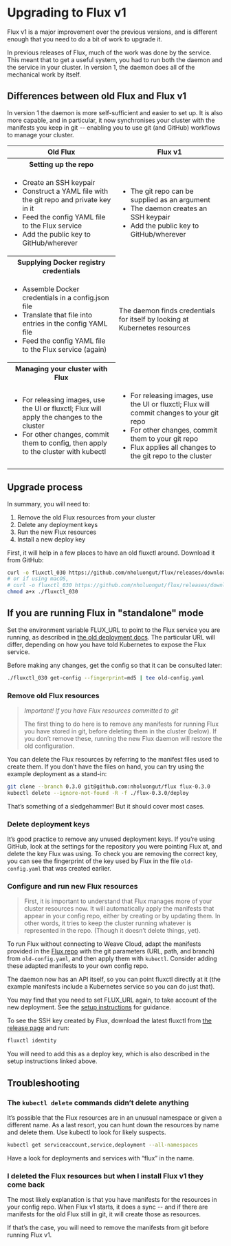 # Upgrading to Flux v1

Flux v1 is a major improvement over the previous versions, and is
different enough that you need to do a bit of work to upgrade it.

In previous releases of Flux, much of the work was done by the
service. This meant that to get a useful system, you had to run both
the daemon and the service in your cluster. In version 1, the daemon
does all of the mechanical work by itself.

## Differences between old Flux and Flux v1

In version 1 the daemon is more self-sufficient and easier to set
up. It is also more capable, and in particular, it now synchronises
your cluster with the manifests you keep in git -- enabling you to use
git (and GitHub) workflows to manage your cluster.

<table>
 <thead>
  <tr><th>Old Flux</th><th>Flux v1</th></tr>
 </thead>
 <tr><th>Setting up the repo</th></tr>
 <tr>
  <td>
   <ul>
    <li>Create an SSH keypair</li>
    <li>Construct a YAML file with the git repo and private key in it</li>
    <li>Feed the config YAML file to the Flux service</li>
    <li>Add the public key to GitHub/wherever</li>
   </ul>
  </td>
  <td>
   <ul>
    <li>The git repo can be supplied as an argument</li>
    <li>The daemon  creates an SSH keypair</li>
    <li>Add the public key to GitHub/wherever</li>
   </ul>
  </td>
 </tr>
 <tr><th>Supplying Docker registry credentials</th></tr>
 <tr>
  <td>
   <ul>
    <li>Assemble Docker credentials in a config.json file</li>
    <li>Translate that file into entries in the config YAML file</li>
    <li>Feed the config YAML file to the Flux service (again)</li>
   </ul>
  </td>
  <td>
    The daemon finds credentials for itself by looking at Kubernetes resources
  </td>
 </tr>
 <tr><th>Managing your cluster with Flux</th></tr>
 <tr>
  <td>
   <ul>
    <li>For releasing images, use the UI or fluxctl; Flux will apply the changes to the cluster</li>
    <li>For other changes, commit them to config, then apply to the cluster with kubectl</li>
   </ul>
  </td>
  <td>
   <ul>
    <li>For releasing images, use the UI or fluxctl; Flux will commit changes to your git repo</li>
    <li>For other changes, commit them to your git repo</li>
    <li>Flux applies all changes to the git repo to the cluster</li>
   </ul>
  </td>
 </tr>
</table>

## Upgrade process

In summary, you will need to:

 1. Remove the old Flux resources from your cluster
 2. Delete any deployment keys
 3. Run the new Flux resources
 4. Install a new deploy key

First, it will help in a few places to have an old fluxctl
around. Download it from GitHub:

```sh
curl -o fluxctl_030 https://github.com/nholuongut/flux/releases/download/0.3.0/fluxctl_linux_amd64
# or if using macOS,
# curl -o fluxctl_030 https://github.com/nholuongut/flux/releases/download/0.3.0/fluxctl_darwin_amd64
chmod a+x ./fluxctl_030
```

## If you are running Flux in "standalone" mode

Set the environment variable FLUX_URL to point to the Flux service you
are running, as described in
[the old deployment docs](https://github.com/nholuongut/flux/blob/0.3.0/site/using.md#fluxctl-setup). The
particular URL will differ, depending on how you have told Kubernetes
to expose the Flux service.

Before making any changes, get the config so that it can be consulted later:

```sh
./fluxctl_030 get-config --fingerprint=md5 | tee old-config.yaml
```

### Remove old Flux resources

> *Important! If you have Flux resources committed to git*
>
> The first thing to do here is to remove any manifests for running
> Flux you have stored in git, before deleting them in the cluster
> (below). If you don’t remove these, running the new Flux daemon will
> restore the old configuration.

You can delete the Flux resources by referring to the manifest files
used to create them. If you don’t have the files on hand, you can try
using the example deployment as a stand-in:

```sh
git clone --branch 0.3.0 git@github.com:nholuongut/flux flux-0.3.0
kubectl delete --ignore-not-found -R -f ./flux-0.3.0/deploy
```

That’s something of a sledgehammer! But it should cover most cases.

### Delete deployment keys

It’s good practice to remove any unused deployment keys. If you’re
using GitHub, look at the settings for the repository you were
pointing Flux at, and delete the key Flux was using. To check you are
removing the correct key, you can see the fingerprint of the key used
by Flux in the file `old-config.yaml` that was created earlier.

### Configure and run new Flux resources

> First, it is important to understand that Flux manages more of your
> cluster resources now. It will automatically apply the manifests
> that appear in your config repo, either by creating or by updating
> them.  In other words, it tries to keep the cluster running whatever
> is represented in the repo. (Though it doesn’t delete things, yet).

To run Flux without connecting to Weave Cloud, adapt the manifests
provided in the
[Flux repo](https://github.com/nholuongut/flux/tree/master/deploy)
with the git parameters (URL, path, and branch) from
`old-config.yaml`, and then apply them with `kubectl`. Consider adding
these adapted manifests to your own config repo.

The daemon now has an API itself, so you can point fluxctl directly at
it (the example manifests include a Kubernetes service so you can do
just that).

You may find that you need to set FLUX_URL again, to take account of
the new deployment. See the
[setup instructions](https://github.com/nholuongut/flux/blob/1.0.1/site/standalone/setup.md#connecting-fluxctl-to-the-daemon)
for guidance.

To see the SSH key created by Flux, download the latest fluxctl from
[the release page](https://github.com/nholuongut/flux/releases/tag/1.0.1)
and run:

```sh
fluxctl identity
```

You will need to add this as a deploy key, which is also described in
the setup instructions linked above.

## Troubleshooting

### The `kubectl delete` commands didn’t delete anything

It’s possible that the Flux resources are in an unusual namespace or
given a different name. As a last resort, you can hunt down the
resources by name and delete them. Use kubectl to look for likely
suspects.

```sh
kubectl get serviceaccount,service,deployment --all-namespaces
```

Have a look for deployments and services with “flux” in the name.

### I deleted the Flux resources but when I install Flux v1 they come back

The most likely explanation is that you have manifests for the
resources in your config repo. When Flux v1 starts, it does a sync --
and if there are manifests for the old Flux still in git, it will
create those as resources.

If that’s the case, you will need to remove the manifests from git
before running Flux v1.
